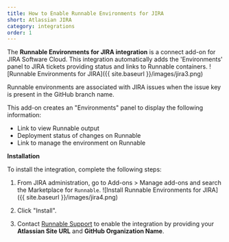 ```yaml
---
title: How to Enable Runnable Environments for JIRA
short: Atlassian JIRA
category: integrations
order: 1
---
```


The __Runnable Environments for JIRA integration__ is a connect add-on for JIRA Software Cloud. This integration automatically adds the 'Environments' panel to JIRA tickets providing status and links to Runnable containers.
  ![Runnable Environments for JIRA]({{ site.baseurl }}/images/jira3.png)

Runnable environments are associated with JIRA issues when the issue key is present in the GitHub branch name.

This add-on creates an "Environments" panel to display the following information:

* Link to view Runnable output
* Deployment status of changes on Runnable
* Link to manage the environment on Runnable


__Installation__

To install the integration, complete the following steps:

1. From JIRA administration, go to Add-ons > Manage add-ons and search the Marketplace for `Runnable`.
  ![Install Runnable Environments for JIRA]({{ site.baseurl }}/images/jira4.png)

2. Click "Install".

3. Contact [Runnable Support](mailto:support@runnable.com) to enable the integration by providing your __Atlassian Site URL__ and __GitHub Organization Name__.
